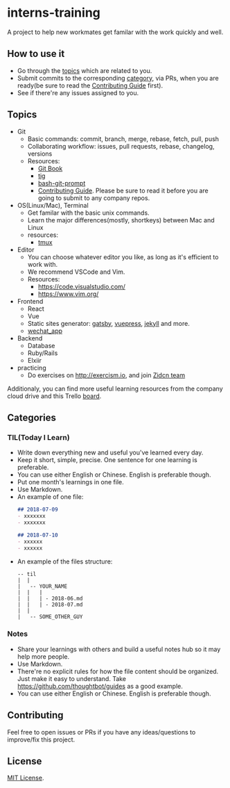 # interns-training

A project to help new workmates get familar with the work quickly and well.


## How to use it

- Go through the [topics](#topics) which are related to you.
- Submit commits to the corresponding [category](#categories), via PRs, when you are ready(be sure to read the [Contributing Guide](https://github.com/zidcn/guides/blob/master/CONTRIBUTING.md) first).
- See if there're any issues assigned to you.

## Topics

- Git
  - Basic commands: commit, branch, merge, rebase, fetch, pull, push
  - Collaborating workflow: issues, pull requests, rebase, changelog, versions
  - Resources:
    - [Git Book](https://git-scm.com/book/en/v2)
    - [tig](https://jonas.github.io/tig/)
    - [bash-git-prompt](https://github.com/magicmonty/bash-git-prompt)
    - [Contributing Guide](https://github.com/zidcn/guides/blob/master/CONTRIBUTING.md). Please be sure to read it before you are going to submit to any company repos.
- OS(Linux/Mac), Terminal
  - Get familar with the basic unix commands.
  - Learn the major differences(mostly, shortkeys) between Mac and Linux
  - resources:
    - [tmux](https://github.com/tmux/tmux)
- Editor
  - You can choose whatever editor you like, as long as it's efficient to work with.
  - We recommend VSCode and Vim.
  - Resources:
    - https://code.visualstudio.com/
    - https://www.vim.org/
- Frontend
  - React
  - Vue
  - Static sites generator: [gatsby](https://github.com/gatsbyjs/gatsby), [vuepress](https://vuepress.vuejs.org), [jekyll](https://jekyllrb.com/) and more.
  - [wechat_app](https://developers.weixin.qq.com/miniprogram/dev/index.html)
- Backend
  - Database
  - Ruby/Rails
  - Elxiir
- practicing
  - Do exercises on http://exercism.io, and join [Zidcn team](http://exercism.io/teams/zidcn/streams)

Additionaly, you can find more useful learning resources from the company cloud drive and this Trello [board](https://trello.com/b/5EWBl79M/tech-resources).

## Categories

### TIL(Today I Learn)

- Write down everything new and useful you've learned every day.
- Keep it short, simple, precise. One sentence for one learning is preferable.
- You can use either English or Chinese. English is preferable though.
- Put one month's learnings in one file.
- Use Markdown.
- An example of one file:
  ```markdown
  ## 2018-07-09
  - xxxxxxx
  - xxxxxxx

  ## 2018-07-10
  - xxxxxx
  - xxxxxx
  ```
- An example of the files structure:
  ```
  -- til
  |  |
  |   -- YOUR_NAME
  |  |   |
  |  |   | - 2018-06.md
  |  |   | - 2018-07.md
  |  |
  |   -- SOME_OTHER_GUY
  ```

### Notes

- Share your learnings with others and build a useful notes hub so it may help more people.
- Use Markdown.
- There're no explicit rules for how the file content should be organized. Just make it easy to understand. Take https://github.com/thoughtbot/guides as a good example.
- You can use either English or Chinese. English is preferable though.


## Contributing

Feel free to open issues or PRs if you have any ideas/questions to improve/fix this project.

## License

[MIT License](LICENSE).